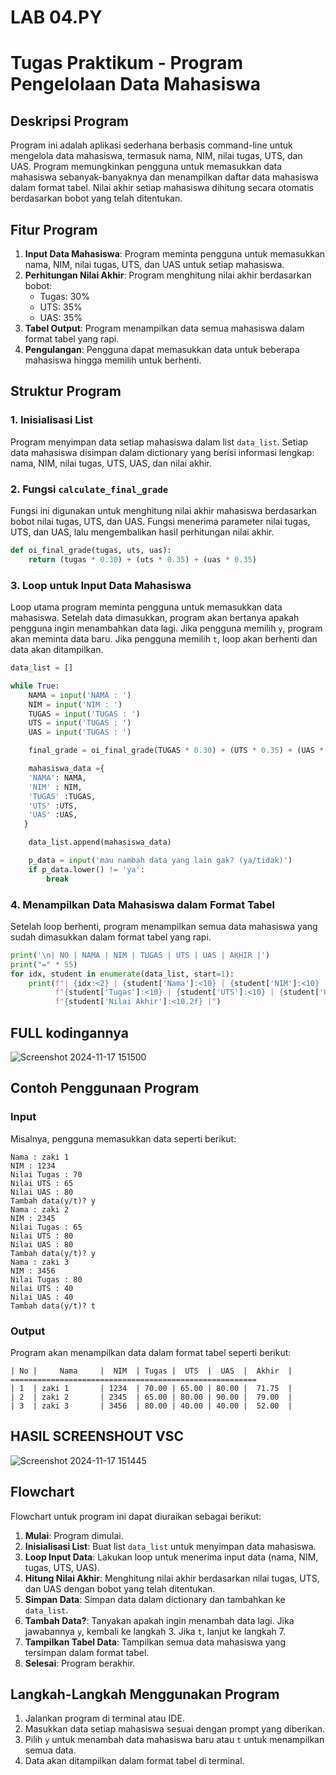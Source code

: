 # LAB 04.PY

# Tugas Praktikum - Program Pengelolaan Data Mahasiswa

## Deskripsi Program
Program ini adalah aplikasi sederhana berbasis command-line untuk mengelola data mahasiswa, termasuk nama, NIM, nilai tugas, UTS, dan UAS. Program memungkinkan pengguna untuk memasukkan data mahasiswa sebanyak-banyaknya dan menampilkan daftar data mahasiswa dalam format tabel. Nilai akhir setiap mahasiswa dihitung secara otomatis berdasarkan bobot yang telah ditentukan.

## Fitur Program
1. **Input Data Mahasiswa**: Program meminta pengguna untuk memasukkan nama, NIM, nilai tugas, UTS, dan UAS untuk setiap mahasiswa.
2. **Perhitungan Nilai Akhir**: Program menghitung nilai akhir berdasarkan bobot:
   - Tugas: 30%
   - UTS: 35%
   - UAS: 35%
3. **Tabel Output**: Program menampilkan data semua mahasiswa dalam format tabel yang rapi.
4. **Pengulangan**: Pengguna dapat memasukkan data untuk beberapa mahasiswa hingga memilih untuk berhenti.

## Struktur Program

### 1. Inisialisasi List
Program menyimpan data setiap mahasiswa dalam list `data_list`. Setiap data mahasiswa disimpan dalam dictionary yang berisi informasi lengkap: nama, NIM, nilai tugas, UTS, UAS, dan nilai akhir.

### 2. Fungsi `calculate_final_grade`
Fungsi ini digunakan untuk menghitung nilai akhir mahasiswa berdasarkan bobot nilai tugas, UTS, dan UAS. Fungsi menerima parameter nilai tugas, UTS, dan UAS, lalu mengembalikan hasil perhitungan nilai akhir.

```python
def oi_final_grade(tugas, uts, uas):
    return (tugas * 0.30) + (uts * 0.35) + (uas * 0.35)
```

### 3. Loop untuk Input Data Mahasiswa
Loop utama program meminta pengguna untuk memasukkan data mahasiswa. Setelah data dimasukkan, program akan bertanya apakah pengguna ingin menambahkan data lagi. Jika pengguna memilih `y`, program akan meminta data baru. Jika pengguna memilih `t`, loop akan berhenti dan data akan ditampilkan.

```python
data_list = []

while True:
    NAMA = input('NAMA : ')
    NIM = input('NIM : ')
    TUGAS = input('TUGAS : ')
    UTS = input('TUGAS : ')
    UAS = input('TUGAS : ')

    final_grade = oi_final_grade(TUGAS * 0.30) + (UTS * 0.35) + (UAS * 0.30)

    mahasiswa_data ={
    'NAMA': NAMA,
    'NIM' : NIM,
    'TUGAS' :TUGAS,
    'UTS' :UTS,
    'UAS' :UAS,
   }

    data_list.append(mahasiswa_data)

    p_data = input('mau nambah data yang lain gak? (ya/tidak)')
    if p_data.lower() != 'ya':
        break
```
### 4. Menampilkan Data Mahasiswa dalam Format Tabel
Setelah loop berhenti, program menampilkan semua data mahasiswa yang sudah dimasukkan dalam format tabel yang rapi.

```python
print('\n| NO | NAMA | NIM | TUGAS | UTS | UAS | AKHIR |')
print("=" * 55)
for idx, student in enumerate(data_list, start=1):
    print(f"| {idx:<2} | {student['Nama']:<10} | {student['NIM']:<10} | "
          f"{student['Tugas']:<10} | {student['UTS']:<10} | {student['UAS']:<10} | "
          f"{student['Nilai Akhir']:<10.2f} |")

```
## FULL kodingannya

![Screenshot 2024-11-17 151500](https://github.com/user-attachments/assets/d7168227-2f3f-42fd-8f54-16ac4b010d39)

## Contoh Penggunaan Program

### Input
Misalnya, pengguna memasukkan data seperti berikut:
```plaintext
Nama : zaki 1
NIM : 1234
Nilai Tugas : 70
Nilai UTS : 65
Nilai UAS : 80
Tambah data(y/t)? y
Nama : zaki 2
NIM : 2345
Nilai Tugas : 65
Nilai UTS : 80
Nilai UAS : 80
Tambah data(y/t)? y
Nama : zaki 3
NIM : 3456
Nilai Tugas : 80
Nilai UTS : 40
Nilai UAS : 40
Tambah data(y/t)? t
```

### Output
Program akan menampilkan data dalam format tabel seperti berikut:
```plaintext
| No |     Nama     |  NIM  | Tugas |  UTS  |  UAS  |  Akhir  |
=======================================================
| 1  | zaki 1       | 1234  | 70.00 | 65.00 | 80.00 |  71.75  |
| 2  | zaki 2       | 2345  | 65.00 | 80.00 | 90.00 |  79.00  |
| 3  | zaki 3       | 3456  | 80.00 | 40.00 | 40.00 |  52.00  |
```
## HASIL SCREENSHOUT VSC

![Screenshot 2024-11-17 151445](https://github.com/user-attachments/assets/355e2868-1a92-4b55-93f8-5e180a1a7d8f)

## Flowchart
Flowchart untuk program ini dapat diuraikan sebagai berikut:

1. **Mulai**: Program dimulai.
2. **Inisialisasi List**: Buat list `data_list` untuk menyimpan data mahasiswa.
3. **Loop Input Data**: Lakukan loop untuk menerima input data (nama, NIM, tugas, UTS, UAS).
4. **Hitung Nilai Akhir**: Menghitung nilai akhir berdasarkan nilai tugas, UTS, dan UAS dengan bobot yang telah ditentukan.
5. **Simpan Data**: Simpan data dalam dictionary dan tambahkan ke `data_list`.
6. **Tambah Data?**: Tanyakan apakah ingin menambah data lagi. Jika jawabannya `y`, kembali ke langkah 3. Jika `t`, lanjut ke langkah 7.
7. **Tampilkan Tabel Data**: Tampilkan semua data mahasiswa yang tersimpan dalam format tabel.
8. **Selesai**: Program berakhir.

## Langkah-Langkah Menggunakan Program
1. Jalankan program di terminal atau IDE.
2. Masukkan data setiap mahasiswa sesuai dengan prompt yang diberikan.
3. Pilih `y` untuk menambah data mahasiswa baru atau `t` untuk menampilkan semua data.
4. Data akan ditampilkan dalam format tabel di terminal.

